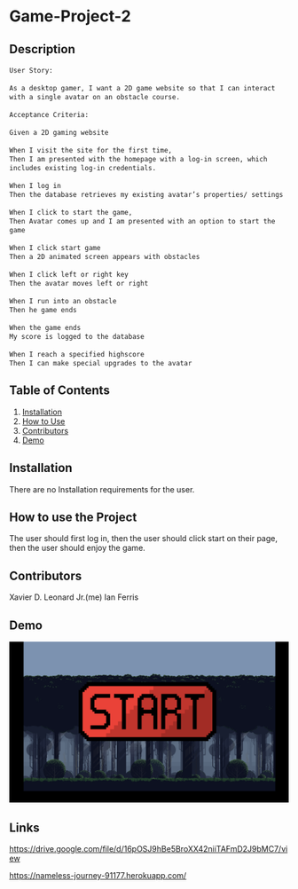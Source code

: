 # Game-Project-2


## Description
```
User Story:

As a desktop gamer, I want a 2D game website so that I can interact with a single avatar on an obstacle course. 

Acceptance Criteria:

Given a 2D gaming website

When I visit the site for the first time,
Then I am presented with the homepage with a log-in screen, which includes existing log-in credentials.

When I log in
Then the database retrieves my existing avatar’s properties/ settings

When I click to start the game,
Then Avatar comes up and I am presented with an option to start the game

When I click start game
Then a 2D animated screen appears with obstacles

When I click left or right key
Then the avatar moves left or right

When I run into an obstacle
Then he game ends

When the game ends
My score is logged to the database

When I reach a specified highscore 
Then I can make special upgrades to the avatar
```

## Table of Contents



1. [Installation](#Installation)
2. [How to Use](#HowTo)
3. [Contributors](#Contributors)
4. [Demo](#Demo)




## Installation
There are no Installation requirements for the user. 

## How to use the Project

The user should first log in, then the user should click start on their page, then the user should enjoy the game. 

## Contributors

Xavier D. Leonard Jr.(me)
Ian Ferris

## Demo

![The Screenshot](public/game.png)

## Links

https://drive.google.com/file/d/16pOSJ9hBe5BroXX42niiTAFmD2J9bMC7/view

https://nameless-journey-91177.herokuapp.com/

